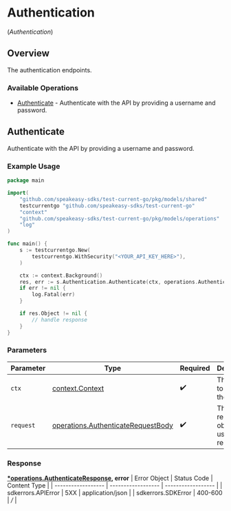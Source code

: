 # Authentication
(*Authentication*)

## Overview

The authentication endpoints.

### Available Operations

* [Authenticate](#authenticate) - Authenticate with the API by providing a username and password.

## Authenticate

Authenticate with the API by providing a username and password.

### Example Usage

```go
package main

import(
	"github.com/speakeasy-sdks/test-current-go/pkg/models/shared"
	testcurrentgo "github.com/speakeasy-sdks/test-current-go"
	"context"
	"github.com/speakeasy-sdks/test-current-go/pkg/models/operations"
	"log"
)

func main() {
    s := testcurrentgo.New(
        testcurrentgo.WithSecurity("<YOUR_API_KEY_HERE>"),
    )

    ctx := context.Background()
    res, err := s.Authentication.Authenticate(ctx, operations.AuthenticateRequestBody{})
    if err != nil {
        log.Fatal(err)
    }

    if res.Object != nil {
        // handle response
    }
}
```

### Parameters

| Parameter                                                                                    | Type                                                                                         | Required                                                                                     | Description                                                                                  |
| -------------------------------------------------------------------------------------------- | -------------------------------------------------------------------------------------------- | -------------------------------------------------------------------------------------------- | -------------------------------------------------------------------------------------------- |
| `ctx`                                                                                        | [context.Context](https://pkg.go.dev/context#Context)                                        | :heavy_check_mark:                                                                           | The context to use for the request.                                                          |
| `request`                                                                                    | [operations.AuthenticateRequestBody](../../pkg/models/operations/authenticaterequestbody.md) | :heavy_check_mark:                                                                           | The request object to use for the request.                                                   |


### Response

**[*operations.AuthenticateResponse](../../pkg/models/operations/authenticateresponse.md), error**
| Error Object       | Status Code        | Content Type       |
| ------------------ | ------------------ | ------------------ |
| sdkerrors.APIError | 5XX                | application/json   |
| sdkerrors.SDKError | 400-600            | */*                |
